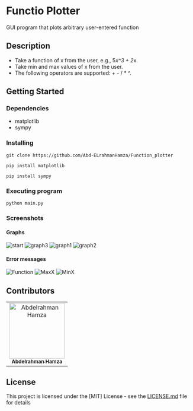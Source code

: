 # Functio  Plotter

GUI program that plots arbitrary user-entered function 

## Description
* Take a function of x from the user, e.g., 5*x^3 + 2*x. 
* Take min and max values of x from the user. 
* The following operators are supported: + - / * ^.

## Getting Started

### Dependencies

* matplotlib
* sympy

### Installing

```
git clone https://github.com/Abd-ELrahmanHamza/Function_plotter 
```

```
pip install matplotlib
```

```
pip install sympy
```


### Executing program

```
python main.py
```
### Screenshots

#### Graphs

![start](screenshots/1.png)
![graph3](screenshots/7.png)
![graph1](screenshots/2.png)
![graph2](screenshots/3.png)

#### Error messages
![Function](screenshots/4.png)
![MaxX](screenshots/5.png)
![MinX](screenshots/6.png)

## Contributors

<table>
<tr>
<td align="center">
<a href="https://github.com/Abd-ELrahmanHamza" target="_black">
<img src="https://avatars.githubusercontent.com/u/68310502?v=4" width="150px;" alt="Abdelrahman Hamza"/><br /><sub><b>Abdelrahman Hamza</b></sub></a><br />
</td>
</tr>
 </table>

## License

This project is licensed under the [MIT] License - see the [LICENSE.md](LICENSE) file for details
